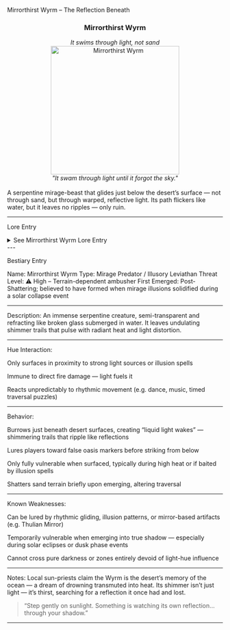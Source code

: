 Mirrorthirst Wyrm – The Reflection Beneath

<div align="center">
  <h3>Mirrorthirst Wyrm</h3>
  <i>It swims through light, not sand</i><br>
  <img src="../../assets/monsters/mirrorthirst-wyrm.png" alt="Mirrorthirst Wyrm" width="300"><br>
  <i>"It swam through light until it forgot the sky."</i><br><br>
</div>A serpentine mirage-beast that glides just below the desert’s surface — not through sand, but through warped, reflective light. Its path flickers like water, but it leaves no ripples — only ruin.


---

Lore Entry

<details><summary>See Mirrorthirst Wyrm Lore Entry</summary>
Lore Entry: Fragment from “Sands Untrue,” journal of Fulvous Hunter Jaxem Kresh> “They told me it was a heat shimmer. That you could outrun it.”



> “But the ground wasn’t hot. It was hollow. The shimmer twisted — like glass half-melted into water.”



> “Then the dune rose and I saw the teeth.”



> “You don’t kill a Mirrorthirst. You distract it with reflections of yourself and pray the real you gets away.”



</details>
---

Bestiary Entry

Name: Mirrorthirst Wyrm
Type: Mirage Predator / Illusory Leviathan
Threat Level: ⚠️ High – Terrain-dependent ambusher
First Emerged: Post-Shattering; believed to have formed when mirage illusions solidified during a solar collapse event


---

Description:
An immense serpentine creature, semi-transparent and refracting like broken glass submerged in water. It leaves undulating shimmer trails that pulse with radiant heat and light distortion.


---

Hue Interaction:

Only surfaces in proximity to strong light sources or illusion spells

Immune to direct fire damage — light fuels it

Reacts unpredictably to rhythmic movement (e.g. dance, music, timed traversal puzzles)



---

Behavior:

Burrows just beneath desert surfaces, creating “liquid light wakes” — shimmering trails that ripple like reflections

Lures players toward false oasis markers before striking from below

Only fully vulnerable when surfaced, typically during high heat or if baited by illusion spells

Shatters sand terrain briefly upon emerging, altering traversal



---

Known Weaknesses:

Can be lured by rhythmic gliding, illusion patterns, or mirror-based artifacts (e.g. Thulian Mirror)

Temporarily vulnerable when emerging into true shadow — especially during solar eclipses or dusk phase events

Cannot cross pure darkness or zones entirely devoid of light-hue influence



---

Notes:
Local sun-priests claim the Wyrm is the desert’s memory of the ocean — a dream of drowning transmuted into heat. Its shimmer isn’t just light — it’s thirst, searching for a reflection it once had and lost.

> “Step gently on sunlight. Something is watching its own reflection… through your shadow.”




---


